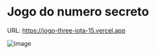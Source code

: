 # Jogo do numero secreto

URL: https://jogo-three-iota-15.vercel.app

![image](https://github.com/user-attachments/assets/9438d7cb-775d-4aaa-aaa6-041e8d613550)
